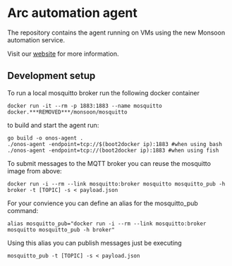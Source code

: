  Arc automation agent
=============================
The repository contains the agent running on VMs using the new Monsoon automation service.

Visit our [website](https://gitHub.***REMOVED***/pages/monsoon/arc/) for more information.

Development setup
-----------------
To run a local mosquitto broker run the following docker container

    docker run -it --rm -p 1883:1883 --name mosquitto docker.***REMOVED***/monsoon/mosquitto

to build and start the agent run:

    go build -o onos-agent .
    ./onos-agent -endpoint=tcp://$(boot2docker ip):1883 #when using bash
    ./onos-agent -endpoint=tcp://(boot2docker ip):1883 #when using fish

To submit messages to the MQTT broker you can reuse the mosquitto image from above:

    docker run -i --rm --link mosquitto:broker mosquitto mosquitto_pub -h broker -t [TOPIC] -s < payload.json

For your convience you can define an alias for the mosquitto_pub command:

    alias mosquitto_pub="docker run -i --rm --link mosquitto:broker mosquitto mosquitto_pub -h broker"

Using this alias you can publish messages just be executing

    mosquitto_pub -t [TOPIC] -s < payload.json    
